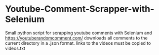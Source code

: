 # Youtube-Comment-Scrapper-with-Selenium

Small python script for scrapping youtube comments with Selenium and https://youtuberandomcomment.com/
downloads all comments to the current directory in a .json format.
links to the videos must be copied to videos.txt
